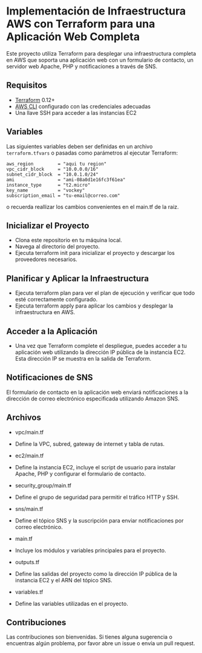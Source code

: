 # Implementación de Infraestructura AWS con Terraform para una Aplicación Web Completa

Este proyecto utiliza Terraform para desplegar una infraestructura completa en AWS que soporta una aplicación web con un formulario de contacto, un servidor web Apache, PHP y notificaciones a través de SNS.


## Requisitos

- [Terraform](https://www.terraform.io/downloads.html) 0.12+
- [AWS CLI](https://aws.amazon.com/cli/) configurado con las credenciales adecuadas
- Una llave SSH para acceder a las instancias EC2

## Variables

Las siguientes variables deben ser definidas en un archivo `terraform.tfvars` o pasadas como parámetros al ejecutar Terraform:

```hcl
aws_region         = "aqui tu region"
vpc_cidr_block     = "10.0.0.0/16"
subnet_cidr_block  = "10.0.1.0/24"
ami                = "ami-08a0d1e16fc3f61ea"
instance_type      = "t2.micro"
key_name           = "vockey"
subscription_email = "tu-email@correo.com"
```
o recuerda reallizar los cambios convenientes en el main.tf de la raiz.
## Inicializar el Proyecto
- Clona este repositorio en tu máquina local.
- Navega al directorio del proyecto.
- Ejecuta terraform init para inicializar el proyecto y descargar los proveedores necesarios.
## Planificar y Aplicar la Infraestructura
- Ejecuta terraform plan para ver el plan de ejecución y verificar que todo esté correctamente configurado.
- Ejecuta terraform apply para aplicar los cambios y desplegar la infraestructura en AWS.
## Acceder a la Aplicación
- Una vez que Terraform complete el despliegue, puedes acceder a tu aplicación web utilizando la dirección IP pública de la instancia EC2. Esta dirección IP se muestra en la salida de Terraform.

## Notificaciones de SNS
El formulario de contacto en la aplicación web enviará notificaciones a la dirección de correo electrónico especificada utilizando Amazon SNS.

## Archivos
- vpc/main.tf
- Define la VPC, subred, gateway de internet y tabla de rutas.

- ec2/main.tf
- Define la instancia EC2, incluye el script de usuario para instalar Apache, PHP y configurar el formulario de contacto.

- security_group/main.tf
- Define el grupo de seguridad para permitir el tráfico HTTP y SSH.

- sns/main.tf
- Define el tópico SNS y la suscripción para enviar notificaciones por correo electrónico.

- main.tf
- Incluye los módulos y variables principales para el proyecto.

- outputs.tf
- Define las salidas del proyecto como la dirección IP pública de la instancia EC2 y el ARN del tópico SNS.

- variables.tf
- Define las variables utilizadas en el proyecto.

## Contribuciones
Las contribuciones son bienvenidas. Si tienes alguna sugerencia o encuentras algún problema, por favor abre un issue o envía un pull request.


